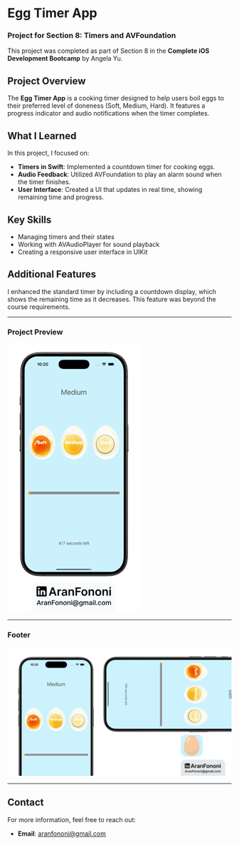 # Egg Timer App

### Project for Section 8: **Timers and AVFoundation**  
This project was completed as part of Section 8 in the **Complete iOS Development Bootcamp** by Angela Yu.

## Project Overview
The **Egg Timer App** is a cooking timer designed to help users boil eggs to their preferred level of doneness (Soft, Medium, Hard). It features a progress indicator and audio notifications when the timer completes.

## What I Learned
In this project, I focused on:
- **Timers in Swift**: Implemented a countdown timer for cooking eggs.
- **Audio Feedback**: Utilized AVFoundation to play an alarm sound when the timer finishes.
- **User Interface**: Created a UI that updates in real time, showing remaining time and progress.

## Key Skills
- Managing timers and their states
- Working with AVAudioPlayer for sound playback
- Creating a responsive user interface in UIKit

## Additional Features
I enhanced the standard timer by including a countdown display, which shows the remaining time as it decreases. This feature was beyond the course requirements.

---

### Project Preview
<img src="./Documents/Readme.png" alt="Egg Timer App Preview" width="300px">

---

### Footer
![Footer Image](./Documents/Linkedin.jpg)

---

## Contact
For more information, feel free to reach out:  
- **Email**: [aranfononi@gmail.com](mailto:aranfononi@gmail.com)  
